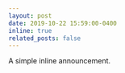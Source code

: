 ```yaml
---
layout: post
date: 2019-10-22 15:59:00-0400
inline: true
related_posts: false
---
```


A simple inline announcement.
